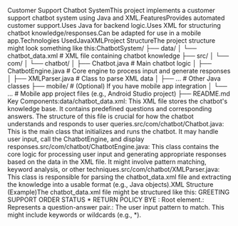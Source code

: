 Customer Support Chatbot SystemThis project implements a customer support chatbot system using Java and XML.FeaturesProvides automated customer support.Uses Java for backend logic.Uses XML for structuring chatbot knowledge/responses.Can be adapted for use in a mobile app.Technologies UsedJavaXMLProject StructureThe project structure might look something like this:ChatbotSystem/
├── data/
│   └── chatbot_data.xml  # XML file containing chatbot knowledge
├── src/
│   └── com/
│       └── chatbot/
│           ├── Chatbot.java        # Main chatbot logic
│           ├── ChatbotEngine.java  # Core engine to process input and generate responses
│           ├── XMLParser.java      # Class to parse XML data
│           ├── ...               # Other Java classes
├── mobile/             # (Optional) If you have mobile app integration
│   └── ...               # Mobile app project files (e.g., Android Studio project)
├── README.md
Key Components:data/chatbot_data.xml:  This XML file stores the chatbot's knowledge base. It contains predefined questions and corresponding answers.  The structure of this file is crucial for how the chatbot understands and responds to user queries.src/com/chatbot/Chatbot.java: This is the main class that initializes and runs the chatbot. It may handle user input, call the ChatbotEngine, and display responses.src/com/chatbot/ChatbotEngine.java:  This class contains the core logic for processing user input and generating appropriate responses based on the data in the XML file.  It might involve pattern matching, keyword analysis, or other techniques.src/com/chatbot/XMLParser.java: This class is responsible for parsing the chatbot_data.xml file and extracting the knowledge into a usable format (e.g., Java objects).XML Structure (Example)The chatbot_data.xml file might be structured like this:<chat>
    <category>
        <pattern>GREETING</pattern>
        <template>Hello! How can I help you today?</template>
    </category>
    <category>
        <pattern>SUPPORT</pattern>
        <template>Please describe your issue.</template>
    </category>
    <category>
        <pattern>ORDER STATUS *</pattern>
        <template>Your order status is: <status/>.</template>
    </category>
    <category>
        <pattern>RETURN POLICY</pattern>
        <template>You can return items within 30 days.</template>
    </category>
    <category>
        <pattern>BYE</pattern>
        <template>Goodbye!</template>
    </category>
</chat>
<chat>: Root element.<category>:  Represents a question-answer pair.<pattern>:  The user input pattern to match.  This might include keywords or wildcards (e.g., *).<template>:  The chatbot's response.  It might include placeholders (e.g., <status/>) to insert dynamic information.How it WorksXML Data Loading: The XMLParser class reads and parses the chatbot_data.xml file.Input Processing: The ChatbotEngine receives user input (e.g., "What is your return policy?").Pattern Matching: The ChatbotEngine matches the user input against the <pattern> elements in the loaded XML data.Response Generation:  Once a match is found, the ChatbotEngine retrieves the corresponding <template> and generates a response.  If the template contains placeholders, it replaces them with actual values.Output:  The chatbot displays the response to the user.Mobile App UsageTo use this chatbot in a mobile app (e.g., Android):Backend API:  You would typically create a backend API (using Java, perhaps with a framework like Spring Boot) to expose the chatbot functionality.  The API would receive user input from the mobile app and return the chatbot's response.Mobile App Integration:  The mobile app would then send user input to this API and display the response to the user.Embedding XML: For a very simple mobile app, you could potentially include the chatbot_data.xml file within the app itself, but for any non-trivial application, an external API is recommended for easier updates and maintenance of the chatbot's knowledge.
